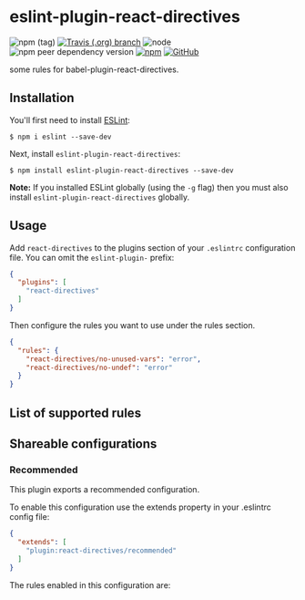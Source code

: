 # eslint-plugin-react-directives

![npm (tag)](https://img.shields.io/npm/v/eslint-plugin-react-directives/latest.svg)
[![Travis (.org) branch](https://img.shields.io/travis/peakchen90/eslint-plugin-react-directives/master.svg)](https://travis-ci.org/peakchen90/eslint-plugin-react-directives)
![node](https://img.shields.io/node/v/eslint-plugin-react-directives.svg)
![npm peer dependency version](https://img.shields.io/npm/dependency-version/eslint-plugin-react-directives/peer/eslint.svg)
[![npm](https://img.shields.io/npm/dt/eslint-plugin-react-directives.svg)](https://www.npmjs.com/package/eslint-plugin-react-directives)
[![GitHub](https://img.shields.io/github/license/mashape/apistatus.svg)](https://github.com/peakchen90/eslint-plugin-react-directives/blob/master/LICENSE)


some rules for babel-plugin-react-directives.

## Installation

You'll first need to install [ESLint](http://eslint.org):

```
$ npm i eslint --save-dev
```

Next, install `eslint-plugin-react-directives`:

```
$ npm install eslint-plugin-react-directives --save-dev
```

**Note:** If you installed ESLint globally (using the `-g` flag) then you must also install `eslint-plugin-react-directives` globally.

## Usage

Add `react-directives` to the plugins section of your `.eslintrc` configuration file. You can omit the `eslint-plugin-` prefix:

```json
{
  "plugins": [
    "react-directives"
  ]
}
```


Then configure the rules you want to use under the rules section.

```json
{
  "rules": {
    "react-directives/no-unused-vars": "error",
    "react-directives/no-undef": "error"
  }
}
```

## List of supported rules

## Shareable configurations

### Recommended
This plugin exports a recommended configuration.

To enable this configuration use the extends property in your .eslintrc config file:

```json
{
  "extends": [
    "plugin:react-directives/recommended"
  ]
}
```

The rules enabled in this configuration are:


